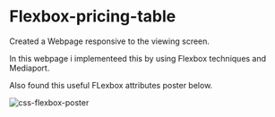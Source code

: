 # Flexbox-pricing-table

Created a Webpage responsive to the viewing screen. 

In this webpage i implementeed this by using Flexbox techniques and Mediaport.

Also found this useful FLexbox attributes poster below.


![css-flexbox-poster](https://github.com/YousufBukhari/Flexbox-pricing-table/assets/100926336/2482f6cd-df45-4cfc-83f0-f18ad24e5107)
